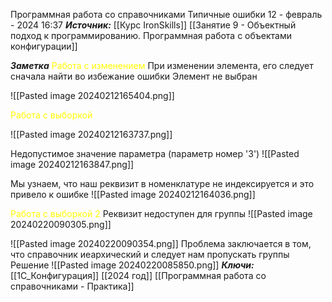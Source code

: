 
Программная работа со справочниками Типичные ошибки
 12 - февраль - 2024  16:37 
***Источник:***  [[Курс IronSkills]] [[Занятие 9 - Объектный подход к программированию. Программная работа с объектами конфигурации]]

***Заметка*** 
<span style="color: Yellow">Работа с изменением</span>
При изменении элемента, его следует сначала найти во избежание ошибки Элемент не выбран

![[Pasted image 20240212165404.png]]


<span style="color: Yellow">Работа с выборкой</span>

![[Pasted image 20240212163737.png]]

Недопустимое значение параметра (параметр номер '3')
![[Pasted image 20240212163847.png]]

Мы узнаем, что наш реквизит в номенклатуре не индексируется и это привело к ошибке
![[Pasted image 20240212164036.png]]



<span style="color: Yellow">Работа с выборкой 2</span>
Реквизит недоступен для группы
![[Pasted image 20240220090305.png]]

![[Pasted image 20240220090354.png]]
Проблема заключается в том, что справочник иеархический и следует нам пропускать группы
Решение
![[Pasted image 20240220085850.png]]
***Ключи:*** [[1С_Конфигурация]] [[2024 год]] [[Программная работа со справочниками - Практика]]
